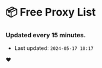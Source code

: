 # :package: Free Proxy List
### Updated every 15 minutes.

- Last updated: `2024-05-17 10:17`

:heart:
